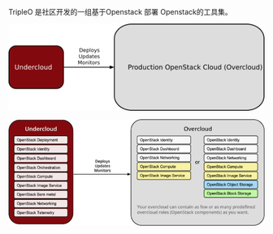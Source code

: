 TripleO 是社区开发的一组基于Openstack 部署 Openstack的工具集。

![](/assets/overview.png)

![](/assets/logical_view.png)


